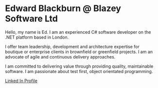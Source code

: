 Edward Blackburn @ Blazey Software Ltd
=

Hello, my name is Ed. I am an experienced C# software developer on the .NET platform based in London.

I offer team leadership, development and architecture expertise for boutique or enterprise clients in brownfield or greenfield projects. I am an advocate of agile and continuous delivery approaches.

I am committed to delivering value through providing quality, maintainable software. I am passionate about test first, object orientated programming.

[Linked In Profile](http://uk.linkedin.com/pub/edward-blackburn/32/7b9/4b3)